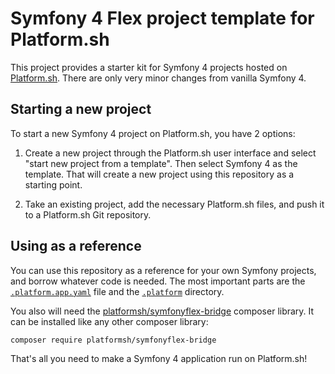 # Symfony 4 Flex project template for Platform.sh

This project provides a starter kit for Symfony 4 projects hosted on [Platform.sh](http://platform.sh).  There are only very minor changes from vanilla Symfony 4.

## Starting a new project

To start a new Symfony 4 project on Platform.sh, you have 2 options:

1. Create a new project through the Platform.sh user interface and select "start new project from a template".  Then select Symfony 4 as the template. That will create a new project using this repository as a starting point.

2. Take an existing project, add the necessary Platform.sh files, and push it to a Platform.sh Git repository.

## Using as a reference

You can use this repository as a reference for your own Symfony projects, and
borrow whatever code is needed.  The most important parts are the [`.platform.app.yaml`](/.platform.app.yaml) file and the [`.platform`](/.platform) directory.

You also will need the [platformsh/symfonyflex-bridge](https://github.com/platformsh/symfonyflex-bridge) composer library.  It can be installed like any other composer library:

`composer require platformsh/symfonyflex-bridge`

That's all you need to make a Symfony 4 application run on Platform.sh!
